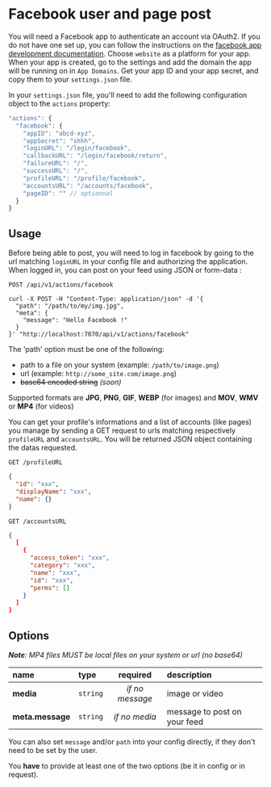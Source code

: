 # Facebook user and page post

You will need a Facebook app to authenticate an account via OAuth2.
If you do not have one set up, you can follow the instructions on the [facebook app development documentation](https://developers.facebook.com/docs/apps/register).
Choose `website` as a platform for your app. When your app is created, go to the settings and add the domain the app will be running on in `App Domains`.
Get your app ID and your app secret, and copy them to your `settings.json` file.

In your `settings.json` file, you'll need to add the following configuration object to the `actions` property:

```js
"actions": {
  "facebook": {
    "appID": "abcd-xyz",
    "appSecret": "shhh",
    "loginURL": "/login/facebook",
    "callbackURL": "/login/facebook/return",
    "failureURL": "/",
    "successURL": "/",
    "profileURL": "/profile/facebook",
    "accountsURL": "/accounts/facebook",
    "pageID": "" // optionnal
  }
}
```

## Usage

Before being able to post, you will need to log in facebook by going to the url matching `loginURL` in your config file and authorizing the application.
When logged in, you can post on your feed using JSON or form-data :

`POST /api/v1/actions/facebook`

```cURL
curl -X POST -H "Content-Type: application/json" -d '{
  "path": "/path/to/my/img.jpg",
  "meta": {
    "message": "Hello Facebook !"
  }
}' "http://localhost:7070/api/v1/actions/facebook"
```

The 'path' option must be one of the following:
 * path to a file on your system (example: `/path/to/image.png`)
 * url (example: `http://some_site.com/image.png`)
 * ~~base64 encoded string~~ *(soon)*

Supported formats are **JPG**, **PNG**, **GIF**, **WEBP** (for images) and **MOV**, **WMV** or **MP4** (for videos)

You can get your profile's informations and a list of accounts (like pages) you manage by sending a GET request to urls matching respectively `profileURL` and `accountsURL`.
You will be returned JSON object containing the datas requested.

`GET /profileURL`
```json
{
  "id": "xxx",
  "displayName": "xxx",
  "name": {}
}
```

`GET /accountsURL`
```json
{
  [
    {
      "access_token": "xxx",
      "category": "xxx",
      "name": "xxx",
      "id": "xxx",
      "perms": []
    }
  ]
}
```

<!-- When you log in, an array of pages you manage is stored in `userAccounts`.
You can switch the current used id to post on a page or on your feed by calling the function `setID(newId)` and it will set the access token accordingly.
To switch back to your account, you can call `setID('me')` or just call it with you account's ID. -->

## Options

_**Note**: MP4 files MUST be local files on your system or url (no base64)_

|name|type|required|description|
|:---|:---|:---:|:---|
|**media**|`string`|*if no message*|image or video|
|**meta.message**|`string`|*if no media*|message to post on your feed|

You can also set `message` and/or `path` into your config directly, if they don't need to be set by the user.

You **have** to provide at least one of the two options (be it in config or in request).
